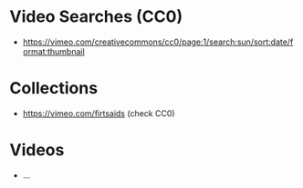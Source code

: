 # Video Searches (CC0)

* https://vimeo.com/creativecommons/cc0/page:1/search:sun/sort:date/format:thumbnail


# Collections

* https://vimeo.com/firtsaids (check CC0)


# Videos

* …

